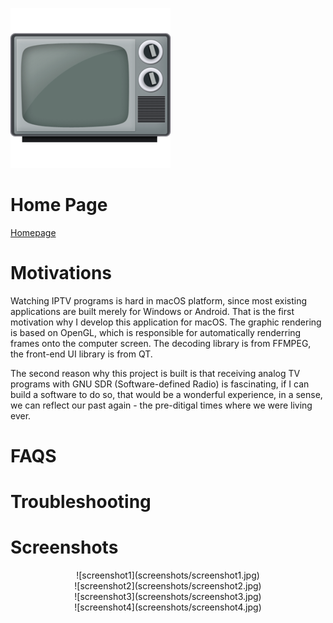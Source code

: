 ![Image text](logo.png)

# Home Page
[Homepage](https://sudormroot.github.io/OpenTV_builds/)


# Motivations

Watching IPTV programs is hard in macOS platform, since most existing applications are built merely for Windows or Android. That is the first motivation why I develop this application for macOS. The graphic rendering is based on OpenGL, which is responsible for automatically renderring frames onto the computer screen. The decoding library is from FFMPEG, the front-end UI library is from QT.

The second reason why this project is built is that receiving analog TV programs with GNU SDR (Software-defined Radio) is fascinating, if I can build a software to do so, that would be a wonderful experience, in a sense, we can reflect our past again - the pre-ditigal times where we were living ever.


# FAQS


# Troubleshooting

# Screenshots

<div align=center>![screenshot1](screenshots/screenshot1.jpg)

<div align=center>![screenshot2](screenshots/screenshot2.jpg)

<div align=center>![screenshot3](screenshots/screenshot3.jpg)

<div align=center>![screenshot4](screenshots/screenshot4.jpg)

